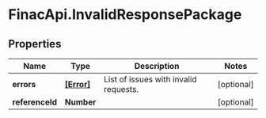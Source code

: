 # FinacApi.InvalidResponsePackage

## Properties
Name | Type | Description | Notes
------------ | ------------- | ------------- | -------------
**errors** | [**[Error]**](Error.md) | List of issues with invalid requests. | [optional] 
**referenceId** | **Number** |  | [optional] 
